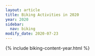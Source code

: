 ```yaml
---
layout: article
title: Biking Activities in 2020
year: 2020
sidebar:
  nav: biking     
modify_date: 2020-07-23  
---
```

{% include biking-content-year.html %}